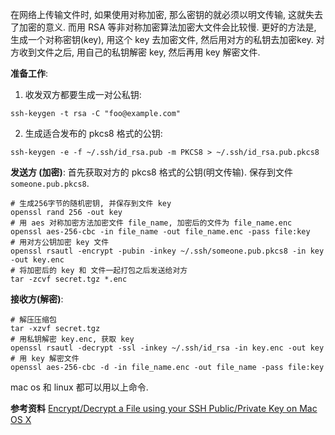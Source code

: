 在网络上传输文件时, 如果使用对称加密, 那么密钥的就必须以明文传输, 这就失去了加密的意义.
而用 RSA 等非对称加密算法加密大文件会比较慢.
更好的方法是, 生成一个对称密钥(key), 用这个 key 去加密文件, 然后用对方的私钥去加密key. 对方收到文件之后, 用自己的私钥解密 key, 然后再用 key 解密文件.

**准备工作**:
1. 收发双方都要生成一对公私钥:
```shell
ssh-keygen -t rsa -C "foo@example.com"
```
2. 生成适合发布的 pkcs8 格式的公钥:
```shell
ssh-keygen -e -f ~/.ssh/id_rsa.pub -m PKCS8 > ~/.ssh/id_rsa.pub.pkcs8
```


**发送方 (加密)**:
首先获取对方的 pkcs8 格式的公钥(明文传输). 保存到文件 `someone.pub.pkcs8`.
```shell
# 生成256字节的随机密钥, 并保存到文件 key
openssl rand 256 -out key
# 用 aes 对称加密方法加密文件 file_name, 加密后的文件为 file_name.enc
openssl aes-256-cbc -in file_name -out file_name.enc -pass file:key
# 用对方公钥加密 key 文件
openssl rsautl -encrypt -pubin -inkey ~/.ssh/someone.pub.pkcs8 -in key -out key.enc
# 将加密后的 key 和 文件一起打包之后发送给对方
tar -zcvf secret.tgz *.enc
```

**接收方(解密)**:
```shell
# 解压压缩包
tar -xzvf secret.tgz
# 用私钥解密 key.enc, 获取 key
openssl rsautl -decrypt -ssl -inkey ~/.ssh/id_rsa -in key.enc -out key
# 用 key 解密文件
openssl aes-256-cbc -d -in file_name.enc -out file_name -pass file:key
```

mac os 和 linux 都可以用以上命令.

**参考资料**
[Encrypt/Decrypt a File using your SSH Public/Private Key on Mac OS X](https://gist.github.com/colinstein/de1755d2d7fbe27a0f1e)
  
